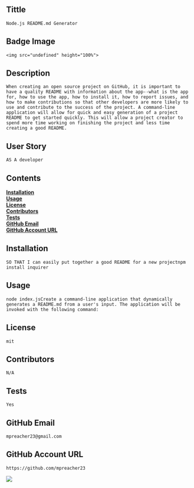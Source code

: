 ## Tittle
    Node.js README.md Generator     

## Badge Image
    <img src="undefined" height="100%">

## Description 
    When creating an open source project on GitHub, it is important to have a quality README with information about the app--what is the app for, how to use the app, how to install it, how to report issues, and how to make contributions so that other developers are more likely to use and contribute to the success of the project. A command-line application will allow for quick and easy generation of a project README to get started quickly. This will allow a project creator to spend more time working on finishing the project and less time creating a good README.

 ## User Story
    AS A developer

## Contents 

**[Installation](#Installation)**<br>
 **[Usage](#Usage)**<br>
 **[License](#License)**</br>
 **[Contributors](#Contributors)**<br>
 **[Tests](#Tests)**<br>
**[GitHub Email](#Email)**<br>
 **[GitHub Account URL](#Account)**<br>


 ## Installation
    SO THAT I can easily put together a good README for a new projectnpm install inquirer

 ## Usage
    node index.jsCreate a command-line application that dynamically generates a README.md from a user's input. The application will be invoked with the following command:

## License
    mit

## Contributors
    N/A

## Tests
    Yes

 ## GitHub Email
    mpreacher23@gmail.com

 ## GitHub Account URL
    https://github.com/mpreacher23

<img src="https://avatars0.githubusercontent.com/u/44718469?s=460&u=87e2ac2fb50a309696f7550279b6ac3782ad6995&v=4"/>

